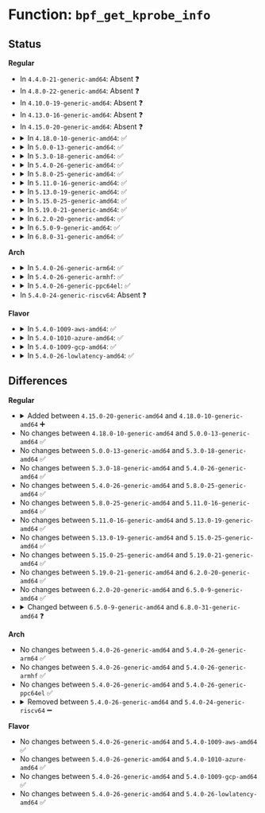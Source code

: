 # Function: <code>bpf_get_kprobe_info</code>

## Status
<b>Regular</b>
<ul>
<li>
In <code>4.4.0-21-generic-amd64</code>: Absent ❓
</li>
<li>
In <code>4.8.0-22-generic-amd64</code>: Absent ❓
</li>
<li>
In <code>4.10.0-19-generic-amd64</code>: Absent ❓
</li>
<li>
In <code>4.13.0-16-generic-amd64</code>: Absent ❓
</li>
<li>
In <code>4.15.0-20-generic-amd64</code>: Absent ❓
</li>
<li>
<details>
<summary>In <code>4.18.0-10-generic-amd64</code>: ✅</summary>

```c
int bpf_get_kprobe_info(const struct perf_event * event, u32 * fd_type, const char * * symbol, u64 * probe_offset, u64 * probe_addr, bool perf_type_tracepoint)
```

```json
{
  "name": "bpf_get_kprobe_info",
  "collision_type": "Unique Global",
  "inline_type": "No",
  "funcs": [
    {
      "addr": 18446744071580584432,
      "name": "bpf_get_kprobe_info",
      "external": true,
      "loc": "kernel/trace/trace_kprobe.c:1302",
      "file": "kernel/trace/trace_kprobe.c",
      "inline": "seen, unknown",
      "caller_inline": [],
      "caller_func": [
        "kernel/trace/bpf_trace.c:bpf_get_perf_event_info"
      ]
    }
  ],
  "symbols": [
    {
      "addr": 18446744071580584432,
      "name": "bpf_get_kprobe_info",
      "section": ".text",
      "bind": "STB_GLOBAL",
      "size": 188
    }
  ]
}
```
</details>
</li>
<li>
<details>
<summary>In <code>5.0.0-13-generic-amd64</code>: ✅</summary>

```c
int bpf_get_kprobe_info(const struct perf_event * event, u32 * fd_type, const char * * symbol, u64 * probe_offset, u64 * probe_addr, bool perf_type_tracepoint)
```

```json
{
  "name": "bpf_get_kprobe_info",
  "collision_type": "Unique Global",
  "inline_type": "No",
  "funcs": [
    {
      "addr": 18446744071580642736,
      "name": "bpf_get_kprobe_info",
      "external": true,
      "loc": "kernel/trace/trace_kprobe.c:1218",
      "file": "kernel/trace/trace_kprobe.c",
      "inline": "seen, unknown",
      "caller_inline": [],
      "caller_func": [
        "kernel/trace/bpf_trace.c:bpf_get_perf_event_info"
      ]
    }
  ],
  "symbols": [
    {
      "addr": 18446744071580642736,
      "name": "bpf_get_kprobe_info",
      "section": ".text",
      "bind": "STB_GLOBAL",
      "size": 188
    }
  ]
}
```
</details>
</li>
<li>
<details>
<summary>In <code>5.3.0-18-generic-amd64</code>: ✅</summary>

```c
int bpf_get_kprobe_info(const struct perf_event * event, u32 * fd_type, const char * * symbol, u64 * probe_offset, u64 * probe_addr, bool perf_type_tracepoint)
```

```json
{
  "name": "bpf_get_kprobe_info",
  "collision_type": "Unique Global",
  "inline_type": "No",
  "funcs": [
    {
      "addr": 18446744071580704352,
      "name": "bpf_get_kprobe_info",
      "external": true,
      "loc": "kernel/trace/trace_kprobe.c:1253",
      "file": "kernel/trace/trace_kprobe.c",
      "inline": "seen, unknown",
      "caller_inline": [],
      "caller_func": [
        "kernel/trace/bpf_trace.c:bpf_get_perf_event_info"
      ]
    }
  ],
  "symbols": [
    {
      "addr": 18446744071580704352,
      "name": "bpf_get_kprobe_info",
      "section": ".text",
      "bind": "STB_GLOBAL",
      "size": 176
    }
  ]
}
```
</details>
</li>
<li>
<details>
<summary>In <code>5.4.0-26-generic-amd64</code>: ✅</summary>

```c
int bpf_get_kprobe_info(const struct perf_event * event, u32 * fd_type, const char * * symbol, u64 * probe_offset, u64 * probe_addr, bool perf_type_tracepoint)
```

```json
{
  "name": "bpf_get_kprobe_info",
  "collision_type": "Unique Global",
  "inline_type": "No",
  "funcs": [
    {
      "addr": 18446744071580752832,
      "name": "bpf_get_kprobe_info",
      "external": true,
      "loc": "kernel/trace/trace_kprobe.c:1454",
      "file": "kernel/trace/trace_kprobe.c",
      "inline": "seen, unknown",
      "caller_inline": [],
      "caller_func": [
        "kernel/trace/bpf_trace.c:bpf_get_perf_event_info"
      ]
    }
  ],
  "symbols": [
    {
      "addr": 18446744071580752832,
      "name": "bpf_get_kprobe_info",
      "section": ".text",
      "bind": "STB_GLOBAL",
      "size": 176
    }
  ]
}
```
</details>
</li>
<li>
<details>
<summary>In <code>5.8.0-25-generic-amd64</code>: ✅</summary>

```c
int bpf_get_kprobe_info(const struct perf_event * event, u32 * fd_type, const char * * symbol, u64 * probe_offset, u64 * probe_addr, bool perf_type_tracepoint)
```

```json
{
  "name": "bpf_get_kprobe_info",
  "collision_type": "Unique Global",
  "inline_type": "No",
  "funcs": [
    {
      "addr": 18446744071580869936,
      "name": "bpf_get_kprobe_info",
      "external": true,
      "loc": "kernel/trace/trace_kprobe.c:1635",
      "file": "kernel/trace/trace_kprobe.c",
      "inline": "seen, unknown",
      "caller_inline": [],
      "caller_func": [
        "kernel/trace/bpf_trace.c:bpf_get_perf_event_info"
      ]
    }
  ],
  "symbols": [
    {
      "addr": 18446744071580869936,
      "name": "bpf_get_kprobe_info",
      "section": ".text",
      "bind": "STB_GLOBAL",
      "size": 200
    }
  ]
}
```
</details>
</li>
<li>
<details>
<summary>In <code>5.11.0-16-generic-amd64</code>: ✅</summary>

```c
int bpf_get_kprobe_info(const struct perf_event * event, u32 * fd_type, const char * * symbol, u64 * probe_offset, u64 * probe_addr, bool perf_type_tracepoint)
```

```json
{
  "name": "bpf_get_kprobe_info",
  "collision_type": "Unique Global",
  "inline_type": "No",
  "funcs": [
    {
      "addr": 18446744071580862336,
      "name": "bpf_get_kprobe_info",
      "external": true,
      "loc": "kernel/trace/trace_kprobe.c:1655",
      "file": "kernel/trace/trace_kprobe.c",
      "inline": "seen, unknown",
      "caller_inline": [],
      "caller_func": [
        "kernel/trace/bpf_trace.c:bpf_get_perf_event_info"
      ]
    }
  ],
  "symbols": [
    {
      "addr": 18446744071580862336,
      "name": "bpf_get_kprobe_info",
      "section": ".text",
      "bind": "STB_GLOBAL",
      "size": 200
    }
  ]
}
```
</details>
</li>
<li>
<details>
<summary>In <code>5.13.0-19-generic-amd64</code>: ✅</summary>

```c
int bpf_get_kprobe_info(const struct perf_event * event, u32 * fd_type, const char * * symbol, u64 * probe_offset, u64 * probe_addr, bool perf_type_tracepoint)
```

```json
{
  "name": "bpf_get_kprobe_info",
  "collision_type": "Unique Global",
  "inline_type": "No",
  "funcs": [
    {
      "addr": 18446744071580865808,
      "name": "bpf_get_kprobe_info",
      "external": true,
      "loc": "kernel/trace/trace_kprobe.c:1658",
      "file": "kernel/trace/trace_kprobe.c",
      "inline": "seen, unknown",
      "caller_inline": [],
      "caller_func": [
        "kernel/trace/bpf_trace.c:bpf_get_perf_event_info"
      ]
    }
  ],
  "symbols": [
    {
      "addr": 18446744071580865808,
      "name": "bpf_get_kprobe_info",
      "section": ".text",
      "bind": "STB_GLOBAL",
      "size": 200
    }
  ]
}
```
</details>
</li>
<li>
<details>
<summary>In <code>5.15.0-25-generic-amd64</code>: ✅</summary>

```c
int bpf_get_kprobe_info(const struct perf_event * event, u32 * fd_type, const char * * symbol, u64 * probe_offset, u64 * probe_addr, bool perf_type_tracepoint)
```

```json
{
  "name": "bpf_get_kprobe_info",
  "collision_type": "Unique Global",
  "inline_type": "No",
  "funcs": [
    {
      "addr": 18446744071581066624,
      "name": "bpf_get_kprobe_info",
      "external": true,
      "loc": "kernel/trace/trace_kprobe.c:1653",
      "file": "kernel/trace/trace_kprobe.c",
      "inline": "seen, unknown",
      "caller_inline": [],
      "caller_func": [
        "kernel/trace/bpf_trace.c:bpf_get_perf_event_info"
      ]
    }
  ],
  "symbols": [
    {
      "addr": 18446744071581066624,
      "name": "bpf_get_kprobe_info",
      "section": ".text",
      "bind": "STB_GLOBAL",
      "size": 200
    }
  ]
}
```
</details>
</li>
<li>
<details>
<summary>In <code>5.19.0-21-generic-amd64</code>: ✅</summary>

```c
int bpf_get_kprobe_info(const struct perf_event * event, u32 * fd_type, const char * * symbol, u64 * probe_offset, u64 * probe_addr, bool perf_type_tracepoint)
```

```json
{
  "name": "bpf_get_kprobe_info",
  "collision_type": "Unique Global",
  "inline_type": "No",
  "funcs": [
    {
      "addr": 18446744071581326224,
      "name": "bpf_get_kprobe_info",
      "external": true,
      "loc": "kernel/trace/trace_kprobe.c:1638",
      "file": "kernel/trace/trace_kprobe.c",
      "inline": "seen, unknown",
      "caller_inline": [],
      "caller_func": [
        "kernel/trace/bpf_trace.c:bpf_get_perf_event_info"
      ]
    }
  ],
  "symbols": [
    {
      "addr": 18446744071581326224,
      "name": "bpf_get_kprobe_info",
      "section": ".text",
      "bind": "STB_GLOBAL",
      "size": 228
    }
  ]
}
```
</details>
</li>
<li>
<details>
<summary>In <code>6.2.0-20-generic-amd64</code>: ✅</summary>

```c
int bpf_get_kprobe_info(const struct perf_event * event, u32 * fd_type, const char * * symbol, u64 * probe_offset, u64 * probe_addr, bool perf_type_tracepoint)
```

```json
{
  "name": "bpf_get_kprobe_info",
  "collision_type": "Unique Global",
  "inline_type": "No",
  "funcs": [
    {
      "addr": 18446744071581656576,
      "name": "bpf_get_kprobe_info",
      "external": true,
      "loc": "kernel/trace/trace_kprobe.c:1590",
      "file": "kernel/trace/trace_kprobe.c",
      "inline": "seen, unknown",
      "caller_inline": [],
      "caller_func": [
        "kernel/trace/bpf_trace.c:bpf_get_perf_event_info"
      ]
    }
  ],
  "symbols": [
    {
      "addr": 18446744071581656576,
      "name": "bpf_get_kprobe_info",
      "section": ".text",
      "bind": "STB_GLOBAL",
      "size": 228
    }
  ]
}
```
</details>
</li>
<li>
<details>
<summary>In <code>6.5.0-9-generic-amd64</code>: ✅</summary>

```c
int bpf_get_kprobe_info(const struct perf_event * event, u32 * fd_type, const char * * symbol, u64 * probe_offset, u64 * probe_addr, bool perf_type_tracepoint)
```

```json
{
  "name": "bpf_get_kprobe_info",
  "collision_type": "Unique Global",
  "inline_type": "No",
  "funcs": [
    {
      "addr": 18446744071581797104,
      "name": "bpf_get_kprobe_info",
      "external": true,
      "loc": "kernel/trace/trace_kprobe.c:1547",
      "file": "kernel/trace/trace_kprobe.c",
      "inline": "seen, unknown",
      "caller_inline": [],
      "caller_func": [
        "kernel/trace/bpf_trace.c:bpf_get_perf_event_info"
      ]
    }
  ],
  "symbols": [
    {
      "addr": 18446744071581797104,
      "name": "bpf_get_kprobe_info",
      "section": ".text",
      "bind": "STB_GLOBAL",
      "size": 268
    }
  ]
}
```
</details>
</li>
<li>
<details>
<summary>In <code>6.8.0-31-generic-amd64</code>: ✅</summary>

```c
int bpf_get_kprobe_info(const struct perf_event * event, u32 * fd_type, const char * * symbol, u64 * probe_offset, u64 * probe_addr, long unsigned int * missed, bool perf_type_tracepoint)
```

```json
{
  "name": "bpf_get_kprobe_info",
  "collision_type": "Unique Global",
  "inline_type": "No",
  "funcs": [
    {
      "addr": 18446744071581918544,
      "name": "bpf_get_kprobe_info",
      "external": true,
      "loc": "kernel/trace/trace_kprobe.c:1613",
      "file": "kernel/trace/trace_kprobe.c",
      "inline": "seen, unknown",
      "caller_inline": [],
      "caller_func": [
        "kernel/trace/bpf_trace.c:bpf_get_perf_event_info"
      ]
    }
  ],
  "symbols": [
    {
      "addr": 18446744071581918544,
      "name": "bpf_get_kprobe_info",
      "section": ".text",
      "bind": "STB_GLOBAL",
      "size": 330
    }
  ]
}
```
</details>
</li>
</ul>
<b>Arch</b>
<ul>
<li>
<details>
<summary>In <code>5.4.0-26-generic-arm64</code>: ✅</summary>

```c
int bpf_get_kprobe_info(const struct perf_event * event, u32 * fd_type, const char * * symbol, u64 * probe_offset, u64 * probe_addr, bool perf_type_tracepoint)
```

```json
{
  "name": "bpf_get_kprobe_info",
  "collision_type": "Unique Global",
  "inline_type": "No",
  "funcs": [
    {
      "addr": 18446603336492064072,
      "name": "bpf_get_kprobe_info",
      "external": true,
      "loc": "kernel/trace/trace_kprobe.c:1454",
      "file": "kernel/trace/trace_kprobe.c",
      "inline": "seen, unknown",
      "caller_inline": [],
      "caller_func": [
        "kernel/trace/bpf_trace.c:bpf_get_perf_event_info"
      ]
    }
  ],
  "symbols": [
    {
      "addr": 18446603336492064072,
      "name": "bpf_get_kprobe_info",
      "section": ".text",
      "bind": "STB_GLOBAL",
      "size": 200
    }
  ]
}
```
</details>
</li>
<li>
<details>
<summary>In <code>5.4.0-26-generic-armhf</code>: ✅</summary>

```c
int bpf_get_kprobe_info(const struct perf_event * event, u32 * fd_type, const char * * symbol, u64 * probe_offset, u64 * probe_addr, bool perf_type_tracepoint)
```

```json
{
  "name": "bpf_get_kprobe_info",
  "collision_type": "Unique Global",
  "inline_type": "No",
  "funcs": [
    {
      "addr": 3225963592,
      "name": "bpf_get_kprobe_info",
      "external": true,
      "loc": "kernel/trace/trace_kprobe.c:1454",
      "file": "kernel/trace/trace_kprobe.c",
      "inline": "seen, unknown",
      "caller_inline": [],
      "caller_func": [
        "kernel/trace/bpf_trace.c:bpf_get_perf_event_info"
      ]
    }
  ],
  "symbols": [
    {
      "addr": 3225963592,
      "name": "bpf_get_kprobe_info",
      "section": ".text",
      "bind": "STB_GLOBAL",
      "size": 208
    }
  ]
}
```
</details>
</li>
<li>
<details>
<summary>In <code>5.4.0-26-generic-ppc64el</code>: ✅</summary>

```c
int bpf_get_kprobe_info(const struct perf_event * event, u32 * fd_type, const char * * symbol, u64 * probe_offset, u64 * probe_addr, bool perf_type_tracepoint)
```

```json
{
  "name": "bpf_get_kprobe_info",
  "collision_type": "Unique Global",
  "inline_type": "No",
  "funcs": [
    {
      "addr": 13835058055285244304,
      "name": "bpf_get_kprobe_info",
      "external": true,
      "loc": "kernel/trace/trace_kprobe.c:1454",
      "file": "kernel/trace/trace_kprobe.c",
      "inline": "seen, unknown",
      "caller_inline": [],
      "caller_func": [
        "kernel/trace/bpf_trace.c:bpf_get_perf_event_info"
      ]
    }
  ],
  "symbols": [
    {
      "addr": 13835058055285244304,
      "name": "bpf_get_kprobe_info",
      "section": ".text",
      "bind": "STB_GLOBAL",
      "size": 272
    }
  ]
}
```
</details>
</li>
<li>
In <code>5.4.0-24-generic-riscv64</code>: Absent ❓
</li>
</ul>
<b>Flavor</b>
<ul>
<li>
<details>
<summary>In <code>5.4.0-1009-aws-amd64</code>: ✅</summary>

```c
int bpf_get_kprobe_info(const struct perf_event * event, u32 * fd_type, const char * * symbol, u64 * probe_offset, u64 * probe_addr, bool perf_type_tracepoint)
```

```json
{
  "name": "bpf_get_kprobe_info",
  "collision_type": "Unique Global",
  "inline_type": "No",
  "funcs": [
    {
      "addr": 18446744071580721632,
      "name": "bpf_get_kprobe_info",
      "external": true,
      "loc": "kernel/trace/trace_kprobe.c:1454",
      "file": "kernel/trace/trace_kprobe.c",
      "inline": "seen, unknown",
      "caller_inline": [],
      "caller_func": [
        "kernel/trace/bpf_trace.c:bpf_get_perf_event_info"
      ]
    }
  ],
  "symbols": [
    {
      "addr": 18446744071580721632,
      "name": "bpf_get_kprobe_info",
      "section": ".text",
      "bind": "STB_GLOBAL",
      "size": 176
    }
  ]
}
```
</details>
</li>
<li>
<details>
<summary>In <code>5.4.0-1010-azure-amd64</code>: ✅</summary>

```c
int bpf_get_kprobe_info(const struct perf_event * event, u32 * fd_type, const char * * symbol, u64 * probe_offset, u64 * probe_addr, bool perf_type_tracepoint)
```

```json
{
  "name": "bpf_get_kprobe_info",
  "collision_type": "Unique Global",
  "inline_type": "No",
  "funcs": [
    {
      "addr": 18446744071580667824,
      "name": "bpf_get_kprobe_info",
      "external": true,
      "loc": "kernel/trace/trace_kprobe.c:1454",
      "file": "kernel/trace/trace_kprobe.c",
      "inline": "seen, unknown",
      "caller_inline": [],
      "caller_func": [
        "kernel/trace/bpf_trace.c:bpf_get_perf_event_info"
      ]
    }
  ],
  "symbols": [
    {
      "addr": 18446744071580667824,
      "name": "bpf_get_kprobe_info",
      "section": ".text",
      "bind": "STB_GLOBAL",
      "size": 176
    }
  ]
}
```
</details>
</li>
<li>
<details>
<summary>In <code>5.4.0-1009-gcp-amd64</code>: ✅</summary>

```c
int bpf_get_kprobe_info(const struct perf_event * event, u32 * fd_type, const char * * symbol, u64 * probe_offset, u64 * probe_addr, bool perf_type_tracepoint)
```

```json
{
  "name": "bpf_get_kprobe_info",
  "collision_type": "Unique Global",
  "inline_type": "No",
  "funcs": [
    {
      "addr": 18446744071580712880,
      "name": "bpf_get_kprobe_info",
      "external": true,
      "loc": "kernel/trace/trace_kprobe.c:1454",
      "file": "kernel/trace/trace_kprobe.c",
      "inline": "seen, unknown",
      "caller_inline": [],
      "caller_func": [
        "kernel/trace/bpf_trace.c:bpf_get_perf_event_info"
      ]
    }
  ],
  "symbols": [
    {
      "addr": 18446744071580712880,
      "name": "bpf_get_kprobe_info",
      "section": ".text",
      "bind": "STB_GLOBAL",
      "size": 176
    }
  ]
}
```
</details>
</li>
<li>
<details>
<summary>In <code>5.4.0-26-lowlatency-amd64</code>: ✅</summary>

```c
int bpf_get_kprobe_info(const struct perf_event * event, u32 * fd_type, const char * * symbol, u64 * probe_offset, u64 * probe_addr, bool perf_type_tracepoint)
```

```json
{
  "name": "bpf_get_kprobe_info",
  "collision_type": "Unique Global",
  "inline_type": "No",
  "funcs": [
    {
      "addr": 18446744071580770832,
      "name": "bpf_get_kprobe_info",
      "external": true,
      "loc": "kernel/trace/trace_kprobe.c:1454",
      "file": "kernel/trace/trace_kprobe.c",
      "inline": "seen, unknown",
      "caller_inline": [],
      "caller_func": [
        "kernel/trace/bpf_trace.c:bpf_get_perf_event_info"
      ]
    }
  ],
  "symbols": [
    {
      "addr": 18446744071580770832,
      "name": "bpf_get_kprobe_info",
      "section": ".text",
      "bind": "STB_GLOBAL",
      "size": 176
    }
  ]
}
```
</details>
</li>
</ul>

## Differences
<b>Regular</b>
<ul>
<li>
<details>
<summary>Added between <code>4.15.0-20-generic-amd64</code> and <code>4.18.0-10-generic-amd64</code> ➕</summary>

```c
int bpf_get_kprobe_info(const struct perf_event * event, u32 * fd_type, const char * * symbol, u64 * probe_offset, u64 * probe_addr, bool perf_type_tracepoint)
```
</details>
</li>
<li>
No changes between <code>4.18.0-10-generic-amd64</code> and <code>5.0.0-13-generic-amd64</code> ✅
</li>
<li>
No changes between <code>5.0.0-13-generic-amd64</code> and <code>5.3.0-18-generic-amd64</code> ✅
</li>
<li>
No changes between <code>5.3.0-18-generic-amd64</code> and <code>5.4.0-26-generic-amd64</code> ✅
</li>
<li>
No changes between <code>5.4.0-26-generic-amd64</code> and <code>5.8.0-25-generic-amd64</code> ✅
</li>
<li>
No changes between <code>5.8.0-25-generic-amd64</code> and <code>5.11.0-16-generic-amd64</code> ✅
</li>
<li>
No changes between <code>5.11.0-16-generic-amd64</code> and <code>5.13.0-19-generic-amd64</code> ✅
</li>
<li>
No changes between <code>5.13.0-19-generic-amd64</code> and <code>5.15.0-25-generic-amd64</code> ✅
</li>
<li>
No changes between <code>5.15.0-25-generic-amd64</code> and <code>5.19.0-21-generic-amd64</code> ✅
</li>
<li>
No changes between <code>5.19.0-21-generic-amd64</code> and <code>6.2.0-20-generic-amd64</code> ✅
</li>
<li>
No changes between <code>6.2.0-20-generic-amd64</code> and <code>6.5.0-9-generic-amd64</code> ✅
</li>
<li>
<details>
<summary>Changed between <code>6.5.0-9-generic-amd64</code> and <code>6.8.0-31-generic-amd64</code> ❓</summary>
<ul>
<li>
<b>Param added. </b>
<code>long unsigned int * missed</code>
</li>
<li>
<b>Param reordered. </b>
<code>event, fd_type, symbol, probe_offset, probe_addr, perf_type_tracepoint</code> ➡️ <code>event, fd_type, symbol, probe_offset, probe_addr, missed, perf_type_tracepoint</code>
</li>
</ul>
</details>
</li>
</ul>
<b>Arch</b>
<ul>
<li>
No changes between <code>5.4.0-26-generic-amd64</code> and <code>5.4.0-26-generic-arm64</code> ✅
</li>
<li>
No changes between <code>5.4.0-26-generic-amd64</code> and <code>5.4.0-26-generic-armhf</code> ✅
</li>
<li>
No changes between <code>5.4.0-26-generic-amd64</code> and <code>5.4.0-26-generic-ppc64el</code> ✅
</li>
<li>
<details>
<summary>Removed between <code>5.4.0-26-generic-amd64</code> and <code>5.4.0-24-generic-riscv64</code> ➖</summary>

```c
int bpf_get_kprobe_info(const struct perf_event * event, u32 * fd_type, const char * * symbol, u64 * probe_offset, u64 * probe_addr, bool perf_type_tracepoint)
```
</details>
</li>
</ul>
<b>Flavor</b>
<ul>
<li>
No changes between <code>5.4.0-26-generic-amd64</code> and <code>5.4.0-1009-aws-amd64</code> ✅
</li>
<li>
No changes between <code>5.4.0-26-generic-amd64</code> and <code>5.4.0-1010-azure-amd64</code> ✅
</li>
<li>
No changes between <code>5.4.0-26-generic-amd64</code> and <code>5.4.0-1009-gcp-amd64</code> ✅
</li>
<li>
No changes between <code>5.4.0-26-generic-amd64</code> and <code>5.4.0-26-lowlatency-amd64</code> ✅
</li>
</ul>
